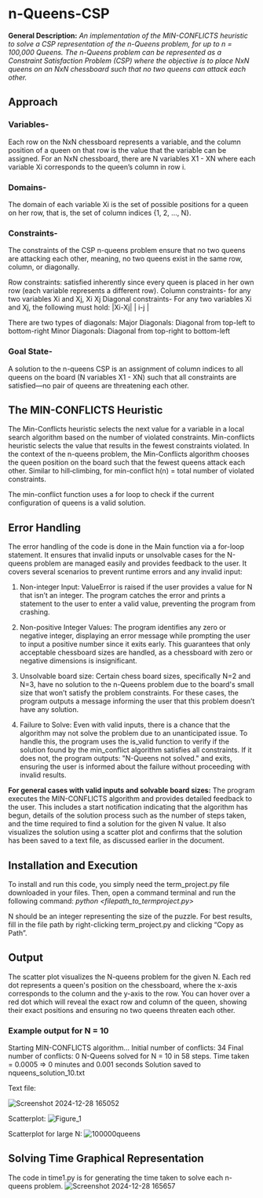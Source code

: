 # n-Queens-CSP
**General Description:**
*An implementation of the MIN-CONFLICTS heuristic to solve a CSP representation of the n-Queens problem, for up to n = 100,000 Queens.
The n-Queens problem can be represented as a Constraint Satisfaction Problem (CSP) where the objective is to place NxN queens on an NxN chessboard such that no two queens can attack each other.*

## Approach
### Variables- 
Each row on the NxN chessboard represents a variable, and the column position of a queen on that row is the value that the variable can be assigned. For an NxN chessboard, there are N variables X1 - XN where each variable Xi corresponds to the queen’s column in row i.

### Domains- 
The domain of each variable Xi is the set of possible positions for a queen on her row, that is, the set of column indices {1, 2, …,  N}.

### Constraints- 
The constraints of the CSP n-queens problem ensure that no two queens are attacking each other, meaning, no two queens exist in the same row, column, or diagonally.

Row constraints: satisfied inherently since every queen is placed in her own row (each variable represents a different row).
Column constraints- for any two variables Xi and Xj, Xi   Xj
Diagonal constraints- For any two variables Xi and Xj, the following must hold:
	|Xi-Xj|  | i-j |

There are two types of diagonals:
Major Diagonals: Diagonal from top-left to bottom-right
Minor Diagonals: Diagonal from top-right to bottom-left

### Goal State- 
A solution to the n-queens CSP is an assignment of column indices to all queens on the board (N variables X1 - XN) such that all constraints are satisfied—no pair of queens are threatening each other.

## The MIN-CONFLICTS Heuristic
The Min-Conflicts heuristic selects the next value for a variable in a local search algorithm based on the number of violated constraints. Min-conflicts heuristic selects the value that results in the fewest constraints violated. In the context of the n-queens problem, the Min-Conflicts algorithm chooses the queen position on the board such that the fewest queens attack each other. Similar to hill‐climbing, for min-conflict h(n) = total number of violated constraints.

The min-conflict function uses a for loop to check if the current configuration of queens is a valid solution.

## Error Handling
The error handling of the code is done in the Main function via a for-loop statement. It ensures that invalid inputs or unsolvable cases for the N-queens problem are managed easily and provides feedback to the user. It covers several scenarios to prevent runtime errors and any invalid input:

1. Non-integer Input: ValueError is raised if the user provides a value for N that isn’t an integer. The program catches the error and prints a statement to the user to enter a valid value, preventing the program from crashing.

2. Non-positive Integer Values: The program identifies any zero or negative integer, displaying an error message while prompting the user to input a positive number since it exits early. This guarantees that only acceptable chessboard sizes are handled, as a chessboard with zero or negative dimensions is insignificant.

3. Unsolvable board size: Certain chess board sizes, specifically N=2 and N=3, have no solution to the n-Queens problem due to the board's small size that won’t satisfy the problem constraints. For these cases, the program outputs a message informing the user that this problem doesn’t have any solution.

4. Failure to Solve: Even with valid inputs, there is a chance that the algorithm may not solve the problem due to an unanticipated issue. To handle this, the program uses the is_valid function to verify if the solution found by the min_conflict algorithm satisfies all constraints. If it does not, the program outputs: "N-Queens not solved." and exits, ensuring the user is informed about the failure without proceeding with invalid results.

**For general cases with valid inputs and solvable board sizes:** The program executes the MIN-CONFLICTS algorithm and provides detailed feedback to the user. This includes a start notification indicating that the algorithm has begun, details of the solution process such as the number of steps taken, and the time required to find a solution for the given N value. It also visualizes the solution using a scatter plot and confirms that the solution has been saved to a text file, as discussed earlier in the document.

## Installation and Execution
To install and run this code, you simply need the term_project.py file downloaded in your files. Then, open a command terminal and run the following command:
*python <filepath_to_termproject.py> <N as int>*

N should be an integer representing the size of the puzzle. For best results, fill in the file path by right-clicking term_project.py and clicking “Copy as Path”. 

## Output
The scatter plot visualizes the N-queens problem for the given N. Each red dot represents a queen's position on the chessboard, where the x-axis corresponds to the column and the y-axis to the row. You can hover over a red dot which will reveal the exact row and column of the queen, showing their exact positions and ensuring no two queens threaten each other.

### Example output for N = 10
Starting MIN-CONFLICTS algorithm...
Initial number of conflicts: 34
Final number of conflicts: 0
N-Queens solved for N = 10 in 58 steps.
Time taken = 0.0005 => 0 minutes and 0.001 seconds
Solution saved to nqueens_solution_10.txt

Text file:

![Screenshot 2024-12-28 165052](https://github.com/user-attachments/assets/b99167d1-2295-4c8e-a5f7-1ebb6b37fe73)

Scatterplot:
![Figure_1](https://github.com/user-attachments/assets/28d62d81-13cf-492d-b579-a832b2e052cd)

Scatterplot for large N:
![100000queens](https://github.com/user-attachments/assets/0107b2b9-f9bc-4f20-bd86-c6f2435270a4)

## Solving Time Graphical Representation
The code in time1.py is for generating the time taken to solve each n-queens problem.
![Screenshot 2024-12-28 165657](https://github.com/user-attachments/assets/19151193-163f-4bd0-ac26-1077c48c7f42)


